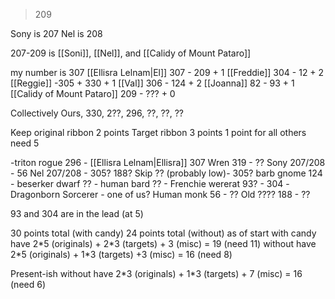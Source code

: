 >209

Sony is 207
Nel is 208

207-209 is [[Soni]], [[Nel]], and [[Calidy of Mount Pataro]]

my number is 307
[[Ellisra Lelnam|El]] 307 - 209 + 1
[[Freddie]] 304 - 12 + 2
[[Reggie]] -305 + 330 + 1
[[Val]] 306 - 124 + 2
[[Joanna]] 82 - 93 + 1
[[Calidy of Mount Pataro]] 209 - ??? + 0

Collectively Ours, 330, 2??, 296, ??, ??, ??

Keep original ribbon 2 points
Target ribbon 3 points
1 point for all others
need 5

-triton rogue 296 - [[Ellisra Lelnam|Ellisra]] 307
Wren 319 - ??
Sony 207/208 - 56
Nel 207/208 - 305? 188?
Skip ?? (probably low)- 305?
barb gnome 124 - 
beserker dwarf ?? - 
human bard ?? - 
Frenchie wererat 93? - 304
-Dragonborn Sorcerer - one of us?
Human monk 56 - ??
Old ???? 188 - ??

93 and 304 are in the lead (at 5)

30 points total (with candy)
24 points total (without)
as of start
with candy have 2\*5 (originals) + 2\*3 (targets) + 3 (misc) = 19 (need 11)
without have 2\*5 (originals) + 1\*3 (targets) +3 (misc) = 16 (need 8)

Present-ish
without have 2\*3 (originals) + 1\*3 (targets) + 7 (misc) = 16 (need 6)